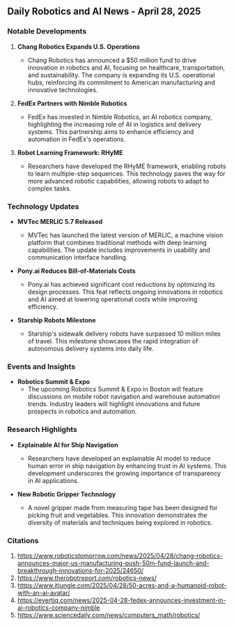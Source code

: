 ## Daily Robotics and AI News - April 28, 2025

### Notable Developments

1. **Chang Robotics Expands U.S. Operations**
   - Chang Robotics has announced a $50 million fund to drive innovation in robotics and AI, focusing on healthcare, transportation, and sustainability. The company is expanding its U.S. operational hubs, reinforcing its commitment to American manufacturing and innovative technologies.

2. **FedEx Partners with Nimble Robotics**
   - FedEx has invested in Nimble Robotics, an AI robotics company, highlighting the increasing role of AI in logistics and delivery systems. This partnership aims to enhance efficiency and automation in FedEx's operations.

3. **Robot Learning Framework: RHyME**
   - Researchers have developed the RHyME framework, enabling robots to learn multiple-step sequences. This technology paves the way for more advanced robotic capabilities, allowing robots to adapt to complex tasks.

### Technology Updates

- **MVTec MERLIC 5.7 Released**
  - MVTec has launched the latest version of MERLIC, a machine vision platform that combines traditional methods with deep learning capabilities. The update includes improvements in usability and communication interface handling.

- **Pony.ai Reduces Bill-of-Materials Costs**
  - Pony.ai has achieved significant cost reductions by optimizing its design processes. This feat reflects ongoing innovations in robotics and AI aimed at lowering operational costs while improving efficiency.

- **Starship Robots Milestone**
  - Starship's sidewalk delivery robots have surpassed 10 million miles of travel. This milestone showcases the rapid integration of autonomous delivery systems into daily life.

### Events and Insights

- **Robotics Summit & Expo**
  - The upcoming Robotics Summit & Expo in Boston will feature discussions on mobile robot navigation and warehouse automation trends. Industry leaders will highlight innovations and future prospects in robotics and automation.

### Research Highlights

- **Explainable AI for Ship Navigation**
  - Researchers have developed an explainable AI model to reduce human error in ship navigation by enhancing trust in AI systems. This development underscores the growing importance of transparency in AI applications.

- **New Robotic Gripper Technology**
  - A novel gripper made from measuring tape has been designed for picking fruit and vegetables. This innovation demonstrates the diversity of materials and techniques being explored in robotics.

### Citations

1. https://www.roboticstomorrow.com/news/2025/04/28/chang-robotics-announces-major-us-manufacturing-push-50m-fund-launch-and-breakthrough-innovations-for-2025/24650/
2. https://www.therobotreport.com/robotics-news/
3. https://www.itjungle.com/2025/04/28/50-acres-and-a-humanoid-robot-with-an-ai-avatar/
4. https://evertiq.com/news/2025-04-28-fedex-announces-investment-in-ai-robotics-company-nimble
5. https://www.sciencedaily.com/news/computers_math/robotics/